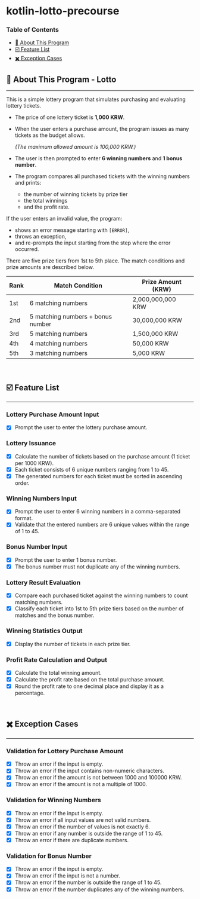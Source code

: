 # kotlin-lotto-precourse

### Table of Contents

- [🚀 About This Program](#-about-this-program---lotto)
- [☑️ Feature List](#-feature-list)
- [✖️ Exception Cases](#-exception-cases)

## 🚀 About This Program - Lotto

---

This is a simple lottery program that simulates purchasing and evaluating lottery tickets.

- The price of one lottery ticket is **1,000 KRW**.
- When the user enters a purchase amount, the program issues as many tickets as the budget allows.

  *(The maximum allowed amount is 100,000 KRW.)*

- The user is then prompted to enter **6 winning numbers** and **1 bonus number**.
- The program compares all purchased tickets with the winning numbers and prints:
    - the number of winning tickets by prize tier
    - the total winnings
    - and the profit rate.

If the user enters an invalid value, the program:

- shows an error message starting with `[ERROR]`,
- throws an exception,
- and re-prompts the input starting from the step where the error occurred.

There are five prize tiers from 1st to 5th place. The match conditions and prize amounts are described below.

| Rank | Match Condition                   | Prize Amount (KRW) |
|------|-----------------------------------|--------------------|
| 1st  | 6 matching numbers                | 2,000,000,000 KRW  |
| 2nd  | 5 matching numbers + bonus number | 30,000,000 KRW     |
| 3rd  | 5 matching numbers                | 1,500,000 KRW      |
| 4th  | 4 matching numbers                | 50,000 KRW         |
| 5th  | 3 matching numbers                | 5,000 KRW          |

<br/>

## ☑️ Feature List

---

### Lottery Purchase Amount Input

- [x]  Prompt the user to enter the lottery purchase amount.

### Lottery Issuance

- [x]  Calculate the number of tickets based on the purchase amount (1 ticket per 1000 KRW).
- [x]  Each ticket consists of 6 unique numbers ranging from 1 to 45.
- [x]  The generated numbers for each ticket must be sorted in ascending order.

### Winning Numbers Input

- [x]  Prompt the user to enter 6 winning numbers in a comma-separated format.
- [x]  Validate that the entered numbers are 6 unique values within the range of 1 to 45.

### Bonus Number Input

- [x]  Prompt the user to enter 1 bonus number.
- [x]  The bonus number must not duplicate any of the winning numbers.

### Lottery Result Evaluation

- [x]  Compare each purchased ticket against the winning numbers to count matching numbers.
- [x]  Classify each ticket into 1st to 5th prize tiers based on the number of matches and the bonus number.

### Winning Statistics Output

- [x]  Display the number of tickets in each prize tier.

### Profit Rate Calculation and Output

- [x]  Calculate the total winning amount.
- [x]  Calculate the profit rate based on the total purchase amount.
- [x]  Round the profit rate to one decimal place and display it as a percentage.

<br/>

## ✖️ Exception Cases

---

### Validation for Lottery Purchase Amount

- [x]  Throw an error if the input is empty.
- [x]  Throw an error if the input contains non-numeric characters.
- [x]  Throw an error if the amount is not between 1000 and 100000 KRW.
- [x]  Throw an error if the amount is not a multiple of 1000.

### Validation for Winning Numbers

- [x]  Throw an error if the input is empty.
- [x]  Throw an error if all input values are not valid numbers.
- [x]  Throw an error if the number of values is not exactly 6.
- [x]  Throw an error if any number is outside the range of 1 to 45.
- [x]  Throw an error if there are duplicate numbers.

### Validation for Bonus Number

- [x]  Throw an error if the input is empty.
- [x]  Throw an error if the input is not a number.
- [x]  Throw an error if the number is outside the range of 1 to 45.
- [x]  Throw an error if the number duplicates any of the winning numbers.